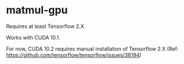 # matmul-gpu

Requires at least Tensorflow 2.X

Works with CUDA 10.1. 

For now, CUDA 10.2 requires manual installation of Tensorflow 2.X (Ref: https://github.com/tensorflow/tensorflow/issues/38194)

